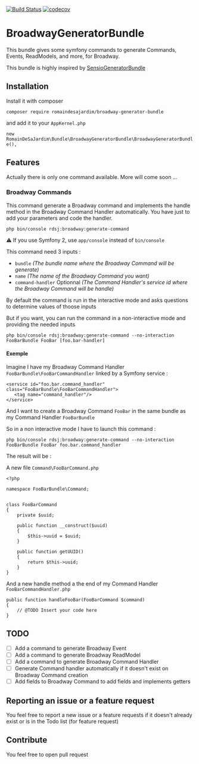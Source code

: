 [![Build Status](https://travis-ci.org/RomainDeSaJardim/BroadwayGeneratorBundle.svg?branch=master)](https://travis-ci.org/RomainDeSaJardim/BroadwayGeneratorBundle)
[![codecov](https://codecov.io/gh/RomainDeSaJardim/BroadwayGeneratorBundle/branch/master/graph/badge.svg)](https://codecov.io/gh/RomainDeSaJardim/BroadwayGeneratorBundle)

# BroadwayGeneratorBundle
This bundle gives some symfony commands to generate Commands, Events, ReadModels, and more, for Broadway.

This bundle is highly inspired by [SensioGeneratorBundle](https://github.com/sensiolabs/SensioGeneratorBundle)
 
 ## Installation
 
 Install it with composer
 
 ```composer require romaindesajardim/broadway-generator-bundle```
 
 and add it to your `AppKernel.php`
 
 ```new RomainDeSaJardim\Bundle\BroadwayGeneratorBundle\BroadwayGeneratorBundle(),```
 
 ## Features
 
 Actually there is only one command available. More will come soon ...
 
 ### Broadway Commands
 
 This command generate a Broadway command and implements the handle method in the Broadway Command Handler automatically. You have just to add your parameters and code the handler.
 
 ```php bin/console rdsj:broadway:generate-command```
 
 :warning: If you use Symfony 2, use `app/console` instead of `bin/console`
 
 This command need 3 inputs :
 
 * `bundle` _(The bundle name where the Broadway Command will be generate)_
 * `name` _(The name of the Broadway Command you want)_
 * `command-handler` Optionnal _(The Command Handler's service id where the Broadway Command will be handle)_
 
 By default the command is run in the interactive mode and asks questions to determine values of thoose inputs
 
 But if you want, you can run the command in a non-interactive mode and providing the needed inputs
 
 ```php bin/console rdsj:broadway:generate-command --no-interaction FooBarBundle FooBar [foo.bar-handler]```
 
 #### Exemple
 
 Imagine I have my Broadway Command Handler `FooBarBundle\FooBarCommandHandler` linked by a Symfony service :
 
 ```
<service id="foo.bar.command_handler" class="FooBarBundle\FooBarCommandHandler">
    <tag name="command_handler"/>
</service>
```

And I want to create a Broadway Command `FooBar` in the same bundle as my Command Handler `FooBarBundle`

So in a non interactive mode I have to launch this command :

`php bin/console rdsj:broadway:generate-command --no-interaction FooBarBundle FooBar foo.bar.command_handler`

The result will be :

A new file `Command\FooBarCommand.php`

```
<?php

namespace FooBarBundle\Command;


class FooBarCommand
{
    private $uuid;

    public function __construct($uuid)
    {
        $this->uuid = $uuid;
    }

    public function getUUID()
    {
        return $this->uuid;
    }
}
```

And a new handle method a the end of my Command Handler `FooBarCommandHandler.php`

```
public function handleFooBar(FooBarCommand $command)
{
    // @TODO Insert your code here
}
```

## TODO

- [ ] Add a command to generate Broadway Event
- [ ] Add a command to generate Broadway ReadModel
- [ ] Add a command to generate Broadway Command Handler
- [ ] Generate Command handler automatically if it doesn't exist on Broadway Command creation
- [ ] Add fields to Broadway Command to add fields and implements getters

## Reporting an issue or a feature request

You feel free to report a new issue or a feature requests if it doesn't already exist or is in the Todo list (for feature request)
 
## Contribute

You feel free to open pull request